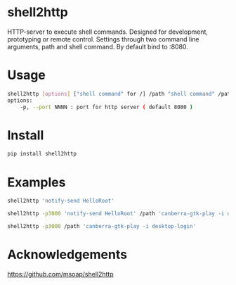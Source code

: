 # shell2http
HTTP-server to execute shell commands. Designed for development, prototyping or remote control. Settings through two command line arguments, path and shell command. By default bind to :8080.

# Usage

```bash
shell2http [options] ["shell command" for /] /path "shell command" /path2 "shell command2" ...
options:
    -p, --port NNNN : port for http server ( default 8080 )
```

# Install

```bash
pip install shell2http
```

# Examples

```bash
shell2http 'notify-send HelloRoot'
```


```bash
shell2http -p3000 'notify-send HelloRoot' /path 'canberra-gtk-play -i desktop-login'
```

```bash
shell2http -p3000 /path 'canberra-gtk-play -i desktop-login'
```

# Acknowledgements

https://github.com/msoap/shell2http

